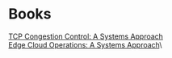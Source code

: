 # Books
[TCP Congestion Control: A Systems Approach](https://tcpcc.systemsapproach.org/)\
[Edge Cloud Operations: A Systems Approach](https://ops.systemsapproach.org/monitor.html)\
